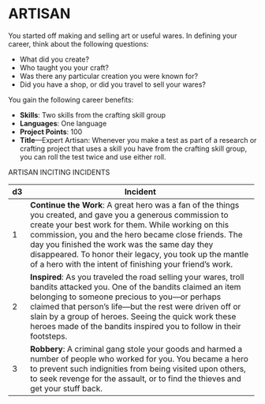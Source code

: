 # ARTISAN

You started off making and selling art or useful wares. In defining your career, think about the following questions:

-   What did you create?
-   Who taught you your craft?
-   Was there any particular creation you were known for?
-   Did you have a shop, or did you travel to sell your wares?

You gain the following career benefits:

-   **Skills**: Two skills from the crafting skill group
-   **Languages**: One language
-   **Project Points**: 100
-   **Title**—Expert Artisan: Whenever you make a test as part of a research or crafting project that uses a skill you have from the crafting skill group, you can roll the test twice and use either roll.

 ARTISAN INCITING INCIDENTS

<table style="width:99%;">
<colgroup>
<col style="width: 0%" />
<col style="width: 99%" />
</colgroup>
<thead>
<tr class="header">
<th>d3</th>
<th>Incident</th>
</tr>
</thead>
<tbody>
<tr class="odd">
<td>1</td>
<td><strong>Continue the Work</strong>: A great hero was a fan of the things you created, and gave you a generous commission to create your best work for them. While working on this commission, you and the hero became close friends. The day you finished the work was the same day they disappeared. To honor their legacy, you took up the mantle of a hero with the intent of finishing your friend’s work.</td>
</tr>
<tr class="even">
<td>2</td>
<td><strong>Inspired</strong>: As you traveled the road selling your wares, troll bandits attacked you. One of the bandits claimed an item belonging to someone precious to you—or perhaps claimed that person’s life—but the rest were driven off or slain by a group of heroes. Seeing the quick work these heroes made of the bandits inspired you to follow in their footsteps.</td>
</tr>
<tr class="odd">
<td>3</td>
<td><strong>Robbery</strong>: A criminal gang stole your goods and harmed a number of people who worked for you. You became a hero to prevent such indignities from being visited upon others, to seek revenge for the assault, or to find the thieves and get your stuff back.</td>
</tr>
</tbody>
</table>
